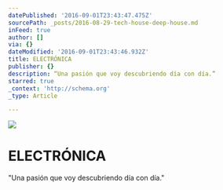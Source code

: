 ```yaml
---
datePublished: '2016-09-01T23:43:47.475Z'
sourcePath: _posts/2016-08-29-tech-house-deep-house.md
inFeed: true
author: []
via: {}
dateModified: '2016-09-01T23:43:46.932Z'
title: ELECTRÓNICA
publisher: {}
description: “Una pasión que voy descubriendo día con día.”
starred: true
_context: 'http://schema.org'
_type: Article

---
```

![](https://the-grid-user-content.s3-us-west-2.amazonaws.com/fe6fccb4-979b-422a-a81d-fd6729e18bf4.jpg)

# ELECTRÓNICA

"Una pasión que voy descubriendo día con día."